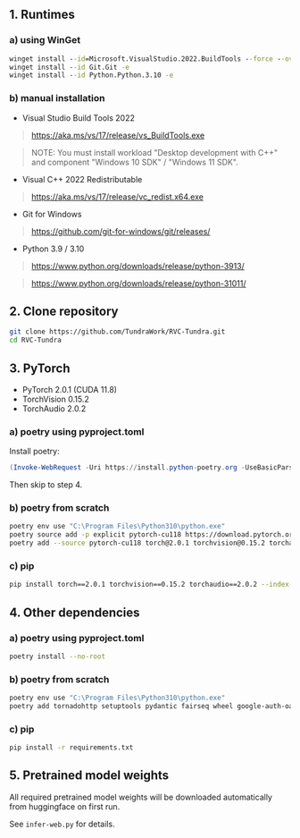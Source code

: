 ## 1. Runtimes

### a) using WinGet

```cmd
winget install --id=Microsoft.VisualStudio.2022.BuildTools --force --override "--wait --passive --add Microsoft.VisualStudio.Component.VC.Tools.x86.x64 --add Microsoft.VisualStudio.Component.Windows11SDK.22000"
winget install --id Git.Git -e
winget install --id Python.Python.3.10 -e
```

### b) manual installation

- Visual Studio Build Tools 2022

> https://aka.ms/vs/17/release/vs_BuildTools.exe

> NOTE: You must install workload "Desktop development with C++" and component "Windows 10 SDK" / "Windows 11 SDK".

- Visual C++ 2022 Redistributable

> https://aka.ms/vs/17/release/vc_redist.x64.exe

- Git for Windows

> https://github.com/git-for-windows/git/releases/

- Python 3.9 / 3.10

> https://www.python.org/downloads/release/python-3913/

> https://www.python.org/downloads/release/python-31011/

## 2. Clone repository

```bash
git clone https://github.com/TundraWork/RVC-Tundra.git
cd RVC-Tundra
```

## 3. PyTorch

- PyTorch 2.0.1 (CUDA 11.8)
- TorchVision 0.15.2
- TorchAudio 2.0.2

### a) poetry using pyproject.toml

Install poetry:

```powershell
(Invoke-WebRequest -Uri https://install.python-poetry.org -UseBasicParsing).Content | py -
```

Then skip to step 4.

### b) poetry from scratch

```bash
poetry env use "C:\Program Files\Python310\python.exe"
poetry source add -p explicit pytorch-cu118 https://download.pytorch.org/whl/cu118
poetry add --source pytorch-cu118 torch@2.0.1 torchvision@0.15.2 torchaudio@2.0.2
```

### c) pip

```bash
pip install torch==2.0.1 torchvision==0.15.2 torchaudio==2.0.2 --index-url https://download.pytorch.org/whl/cu118
```

## 4. Other dependencies

### a) poetry using pyproject.toml

```bash
poetry install --no-root
```

### b) poetry from scratch

```bash
poetry env use "C:\Program Files\Python310\python.exe"
poetry add tornadohttp setuptools pydantic fairseq wheel google-auth-oauthlib pedalboard pydub httpx faiss_cpu ffmpeg_python ffmpy websockets@11.0.3 gradio@3.50.2 librosa llvmlite elevenlabs gTTS wget psutil matplotlib mega.py git+https://github.com/wkentaro/gdown.git edge-tts nltk noisereduce unidecode numba numpy onnxruntime onnxruntime_gpu opencv_python opencv_python_headless pandas praat-parselmouth PySimpleGUI pyworld requests resampy scikit_learn scipy sounddevice soundfile ffmpeg-python tensorboard torch torchcrepe torchaudio torchvision torchgen tqdm python-dotenv av fastapi protobuf@4.23.4 tensorboardX gin gin_config flask_cors flask
```

### c) pip

```bash
pip install -r requirements.txt
``````

## 5. Pretrained model weights

All required pretrained model weights will be downloaded automatically from huggingface on first run.

See `infer-web.py` for details.
